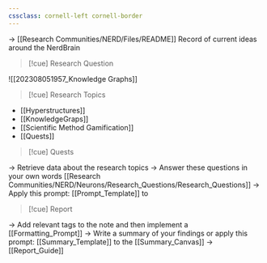 ```yaml
---
cssclass: cornell-left cornell-border
---
```

-> [[Research Communities/NERD/Files/README]] Record of current ideas around the NerdBrain


>[!cue] Research Question

![[202308051957_Knowledge Graphs]]

>[!cue] Research Topics

- [[Hyperstructures]]
- [[KnowledgeGraps]]
- [[Scientific Method Gamification]]
- [[Quests]]

>[!cue] Quests

-> Retrieve data about the research topics
-> Answer these questions in your own words [[Research Communities/NERD/Neurons/Research_Questions/Research_Questions]]
-> Apply this prompt: [[Prompt_Template]] to 

>[!cue] Report


-> Add relevant tags to the note and then implement a [[Formatting_Prompt]]
-> Write a summary of your findings or apply this prompt: [[Summary_Template]] to the [[Summary_Canvas]]
-> [[Report_Guide]]

